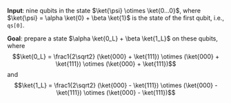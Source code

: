 **Input**: nine qubits in the state $\ket{\psi} \otimes \ket{0...0}$, where $\ket{\psi} = \alpha \ket{0} + \beta \ket{1}$ is the state of the first qubit, i.e., `qs[0]`.

**Goal**: prepare a state $\alpha \ket{0_L} + \beta \ket{1_L}$ on these qubits, where
$$\ket{0_L} = \frac1{2\sqrt2} (\ket{000} + \ket{111}) \otimes (\ket{000} + \ket{111}) \otimes (\ket{000} + \ket{111})$$
and 
$$\ket{1_L} = \frac1{2\sqrt2} (\ket{000} - \ket{111}) \otimes (\ket{000} - \ket{111}) \otimes (\ket{000} - \ket{111})$$
